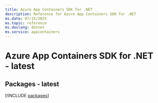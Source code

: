 ```yaml
---
title: Azure App Containers SDK for .NET
description: Reference for Azure App Containers SDK for .NET
ms.date: 07/15/2025
ms.topic: reference
ms.devlang: dotnet
ms.service: appcontainers
---
```

# Azure App Containers SDK for .NET - latest
## Packages - latest
[!INCLUDE [packages](app-containers-index.md)]
